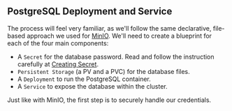 ## PostgreSQL Deployment and Service
The process will feel very familiar, as we'll follow the same declarative, file-based approach we used for [MinIO](./ch3.md). We'll need to create a blueprint for each of the four main components:
* A `Secret` for the database password. Read and follow the instruction carefully at [Creating Secret](../postgres/build/create_secret.md).
* `Persistent Storage` (a PV and a PVC) for the database files.
* A `Deployment` to run the PostgreSQL container.
* A `Service` to expose the database within the cluster.

Just like with MinIO, the first step is to securely handle our credentials.